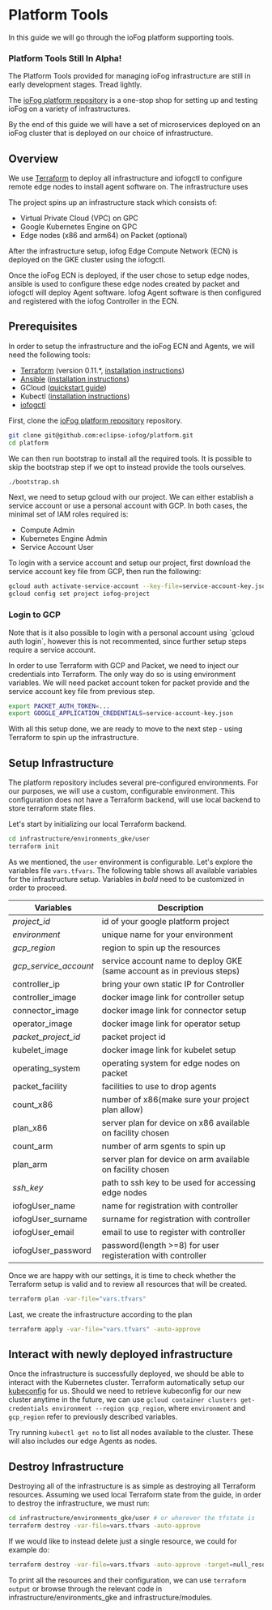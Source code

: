 # Platform Tools

In this guide we will go through the ioFog platform supporting tools.

<aside class="notifications danger">
  <h3><img src="/images/icos/ico-danger.svg" alt="">Platform Tools Still In Alpha!</h3>
  <p>The Platform Tools provided for managing ioFog infrastructure are still in early development stages. Tread lightly.</p>
</aside>

The [ioFog platform repository](https://github.com/eclipse-iofog/platform) is a one-stop shop for setting up and testing ioFog on a variety of infrastructures.

By the end of this guide we will have a set of microservices deployed on an ioFog cluster that is deployed on our choice of infrastructure.

## Overview

We use [Terraform](https://www.terraform.io/) to deploy all infrastructure and iofogctl to configure remote edge nodes to install agent software on. The infrastructure uses

The project spins up an infrastructure stack which consists of:

- Virtual Private Cloud (VPC) on GPC
- Google Kubernetes Engine on GPC
- Edge nodes (x86 and arm64) on Packet (optional)

After the infrastructure setup, iofog Edge Compute Network (ECN) is deployed on the GKE cluster using the iofogctl.

Once the ioFog ECN is deployed, if the user chose to setup edge nodes, ansible is used to configure these edge nodes created by packet and iofogctl will deploy Agent software. Iofog Agent software is then configured and registered with the iofog Controller in the ECN.

## Prerequisites

In order to setup the infrastructure and the ioFog ECN and Agents, we will need the following tools:

- [Terraform](https://www.terraform.io/) (version 0.11.\*, [installation instructions](https://learn.hashicorp.com/terraform/getting-started/install.html))
- [Ansible](https://www.ansible.com/) ([installation instructions](https://docs.ansible.com/ansible/latest/installation_guide/intro_installation.html))
- GCloud ([quickstart guide](https://cloud.google.com/sdk/docs/quickstarts))
- Kubectl ([installation instructions](https://kubernetes.io/docs/tasks/tools/install-kubectl/))
- [iofogctl](../iofogctl/iofogctl.html)

First, clone the [ioFog platform repository](https://github.com/eclipse-iofog/platform) repository.

```bash
git clone git@github.com:eclipse-iofog/platform.git
cd platform
```

We can then run bootstrap to install all the required tools. It is possible to skip the bootstrap step if we opt to instead provide the tools ourselves.

```bash
./bootstrap.sh
```

Next, we need to setup gcloud with our project. We can either establish a service account or use a personal account with GCP. In both cases, the minimal set of IAM roles required is:

- Compute Admin
- Kubernetes Engine Admin
- Service Account User

To login with a service account and setup our project, first download the service account key file from GCP, then run the following:

```bash
gcloud auth activate-service-account --key-file=service-account-key.json
gcloud config set project iofog-project
```

<aside class="notifications tip">
  <h3><img src="/images/icos/ico-tip.svg" alt="">Login to GCP</h3>
  <p>
Note that is it also possible to login with a personal account using `gcloud auth login`, however this is not recommented, since further setup steps require a service account.
  </p>
</aside>

In order to use Terraform with GCP and Packet, we need to inject our credentials into Terraform. The only way do so is using environment variables. We will need packet account token for packet provide and the service account key file from previous step.

```bash
export PACKET_AUTH_TOKEN=...
export GOOGLE_APPLICATION_CREDENTIALS=service-account-key.json
```

With all this setup done, we are ready to move to the next step - using Terraform to spin up the infrastructure.

## Setup Infrastructure

The platform repository includes several pre-configured environments. For our purposes, we will use a custom, configurable environment. This configuration does not have a Terraform backend, will use local backend to store terraform state files.

Let's start by initializing our local Terraform backend.

```bash
cd infrastructure/environments_gke/user
terraform init
```

As we mentioned, the `user` environment is configurable. Let's explore the variables file `vars.tfvars`. The following table shows all available variables for the infrastructure setup. Variables in _bold_ need to be customized in order to proceed.

| Variables             | Description                                                            |
| --------------------- | ---------------------------------------------------------------------- |
| _project_id_          | id of your google platform project                                     |
| _environment_         | unique name for your environment                                       |
| _gcp_region_          | region to spin up the resources                                        |
| _gcp_service_account_ | service account name to deploy GKE (same account as in previous steps) |
| controller_ip         | bring your own static IP for Controller                                |
| controller_image      | docker image link for controller setup                                 |
| connector_image       | docker image link for connector setup                                  |
| operator_image        | docker image link for operator setup                                   |
| _packet_project_id_   | packet project id                                                      |
| kubelet_image         | docker image link for kubelet setup                                    |
| operating_system      | operating system for edge nodes on packet                              |
| packet_facility       | facilities to use to drop agents                                       |
| count_x86             | number of x86(make sure your project plan allow)                       |
| plan_x86              | server plan for device on x86 available on facility chosen             |
| count_arm             | number of arm sgents to spin up                                        |
| plan_arm              | server plan for device on arm available on facility chosen             |
| _ssh_key_             | path to ssh key to be used for accessing edge nodes                    |
| iofogUser_name        | name for registration with controller                                  |
| iofogUser_surname     | surname for registration with controller                               |
| iofogUser_email       | email to use to register with controller                               |
| iofogUser_password    | password(length >=8) for user registeration with controller            |

Once we are happy with our settings, it is time to check whether the Terraform setup is valid and to review all resources that will be created.

```bash
terraform plan -var-file="vars.tfvars"
```

Last, we create the infrastructure according to the plan

```bash
terraform apply -var-file="vars.tfvars" -auto-approve
```

## Interact with newly deployed infrastructure

Once the infrastructure is successfully deployed, we should be able to interact with the Kubernetes cluster. Terraform automatically setup our [kubeconfig](https://kubernetes.io/docs/concepts/configuration/organize-cluster-access-kubeconfig/) for us. Should we need to retrieve kubeconfig for our new cluster anytime in the future, we can use `gcloud container clusters get-credentials environment --region gcp_region`, where `environment` and `gcp_region` refer to previously described variables.

Try running `kubectl get no` to list all nodes available to the cluster. These will also includes our edge Agents as nodes.

## Destroy Infrastructure

Destroying all of the infrastructure is as simple as destroying all Terraform resources. Assuming we used local Terraform state from the guide, in order to destroy the infrastructure, we must run:

```bash
cd infrastructure/environments_gke/user # or wherever the tfstate is
terraform destroy -var-file=vars.tfvars -auto-approve
```

If we would like to instead delete just a single resource, we could for example do:

```bash
terraform destroy -var-file=vars.tfvars -auto-approve -target=null_resource.iofog
```

To print all the resources and their configuration, we can use `terraform output` or browse through the relevant code in infrastructure/environments_gke and infrastructure/modules.
